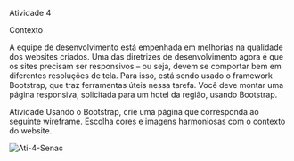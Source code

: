 Atividade 4

Contexto

A equipe de desenvolvimento está empenhada em melhorias na qualidade dos websites criados. Uma das diretrizes de desenvolvimento agora é que os sites precisam ser responsivos – ou seja, devem se comportar bem em diferentes resoluções de tela.
Para isso, está sendo usado o framework Bootstrap, que traz ferramentas úteis nessa tarefa. Você deve montar uma página responsiva, solicitada para um hotel da região, usando Bootstrap.

Atividade
Usando o Bootstrap, crie uma página que corresponda ao seguinte wireframe. Escolha cores e imagens harmoniosas com o contexto do website.

![Ati-4-Senac](https://github.com/WallaceDSilva/Site-de-Hospedagem/assets/137646711/44d9997c-e5ca-4b25-8d13-5d6c58f90567)
